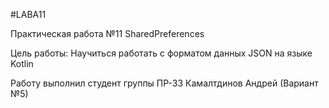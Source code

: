 #LABA11

Практическая работа №11 SharedPreferences

Цель работы: Научиться работать с форматом данных JSON на языке Kotlin

Работу выполнил студент группы ПР-33 Камалтдинов Андрей (Вариант №5)
